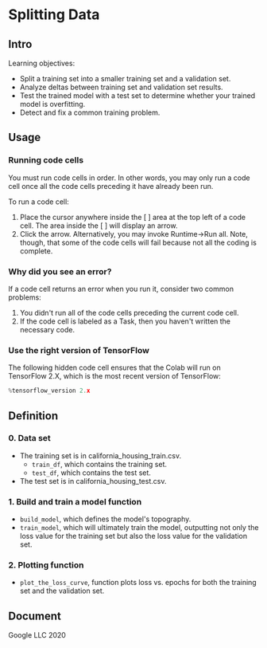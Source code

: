 # Splitting Data

## Intro

Learning objectives:
* Split a training set into a smaller training set and a validation set.
* Analyze deltas between training set and validation set results.
* Test the trained model with a test set to determine whether your trained model is overfitting.
* Detect and fix a common training problem.

## Usage

### Running code cells
You must run code cells in order. In other words, you may only run a code cell once all the code cells preceding it have already been run.

To run a code cell:

1. Place the cursor anywhere inside the [ ] area at the top left of a code cell. The area inside the [ ] will display an arrow.
2. Click the arrow.
Alternatively, you may invoke Runtime->Run all. Note, though, that some of the code cells will fail because not all the coding is complete.

### Why did you see an error?
If a code cell returns an error when you run it, consider two common problems:

1. You didn't run all of the code cells preceding the current code cell.
2. If the code cell is labeled as a Task, then you haven't written the necessary code.

### Use the right version of TensorFlow
The following hidden code cell ensures that the Colab will run on TensorFlow 2.X, which is the most recent version of TensorFlow:
```python 
%tensorflow_version 2.x
```

## Definition

### 0. Data set
* The training set is in california_housing_train.csv.
  * `train_df`, which contains the training set.
  * `test_df`, which contains the test set.
* The test set is in california_housing_test.csv.

### 1. Build and train a model function
* ```build_model```, which defines the model's topography.
* ```train_model```, which will ultimately train the model, outputting not only the loss value for the training set but also the loss value for the validation set.

### 2. Plotting function
* ```plot_the_loss_curve```, function plots loss vs. epochs for both the training set and the validation set.

## Document
Google LLC 2020
